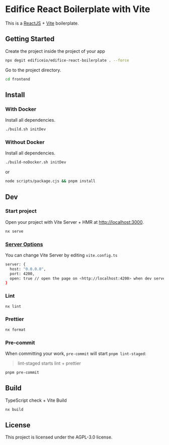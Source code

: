 # Edifice React Boilerplate with Vite

This is a [ReactJS](https://reactjs.org) + [Vite](https://vitejs.dev) boilerplate.

## Getting Started

Create the project inside the project of your app

```bash
npx degit edificeio/edifice-react-boilerplate . --force
```

Go to the project directory.

```bash
cd frontend
```

## Install

### With Docker

Install all dependencies.

```bash
./build.sh initDev
```

### Without Docker

Install all dependencies.

```bash
./build-noDocker.sh initDev
```

or

```bash
node scripts/package.cjs && pnpm install
```

## Dev

### Start project

Open your project with Vite Server + HMR at <http://localhost:3000>.

```bash
nx serve
```

### [Server Options](https://vitejs.dev/config/server-options.html)

You can change Vite Server by editing `vite.config.ts`

```bash
server: {
  host: "0.0.0.0",
  port: 4200,
  open: true // open the page on <http://localhost:4200> when dev server starts.
}
```

### Lint

```bash
nx lint
```

### Prettier

```bash
nx format
```

### Pre-commit

When committing your work, `pre-commit` will start `pnpm lint-staged`:

> lint-staged starts lint + prettier

```bash
pnpm pre-commit
```

## Build

TypeScript check + Vite Build

```bash
nx build
```

## License

This project is licensed under the AGPL-3.0 license.
